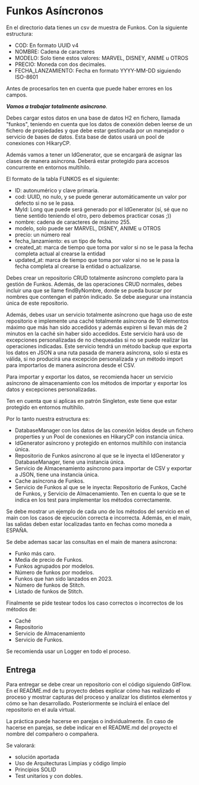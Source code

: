 # Funkos Asíncronos

En el directorio data tienes un csv de muestra de Funkos. Con la siguiente estructura:
- COD: En formato UUID v4
- NOMBRE: Cadena de caracteres
- MODELO: Solo tiene estos valores: MARVEL, DISNEY, ANIME u OTROS
- PRECIO: Moneda con dos decimales.
- FECHA_LANZAMIENTO: Fecha en formato YYYY-MM-DD siguiendo ISO-8601

Antes de procesarlos ten en cuenta que puede haber errores en los campos.

***Vamos a trabajar totalmente asíncrono***.

Debes cargar estos datos en una base de datos H2 en fichero, llamada "funkos", teniendo en cuenta que los datos de conexión deben leerse de un fichero de propiedades y que debe estar gestionada por un manejador o servicio de bases de datos. Esta base de datos usará un pool de conexiones con HikaryCP.

Además vamos a tener un IdGenerator, que se encargará de asignar las clases de manera asíncrona. Deberá estar protegido para accesos concurrente en entornos multihilo.

El formato de la tabla FUNKOS es el siguiente:
- ID: autonumérico y clave primaria.
- cod: UUID, no nulo, y se puede generar automáticamente un valor por defecto si no se le pasa.
- MyId: Long que puede será generado por el IdGenerator (sí, sé que no tiene sentido teniendo el otro, pero debemos practicar cosas ;))
- nombre: cadena de caracteres de máximo 255.
- modelo, solo puede ser MARVEL, DISNEY, ANIME u OTROS
- precio: un número real
- fecha_lanzamiento: es un tipo de fecha.
- created_at: marca de tiempo que toma por valor si no se le pasa la fecha completa actual al crearse la entidad
- updated_at: marca de tiempo que toma por valor si no se le pasa la fecha completa al crearse la entidad o actualizarse.


Debes crear un repositorio CRUD totalmente asíncrono completo para la gestión de Funkos. Además, de las operaciones CRUD normales, debes incluir una que se llame findByNombre, donde se pueda buscar por nombres que contengan el patrón indicado. Se debe asegurar una instancia única de este repositorio. 

Además, debes usar un servicio totalmente asíncrono que haga uso de este repositorio e implemente una caché totalmente asíncrona de 10 elementos máximo que más han sido accedidos y además expiren si llevan más de 2 minutos en la caché sin haber sido accedidos. Este servicio hará uso de excepciones personalizadas de no chequeadas si no se puede realizar las operaciones indicadas.
Este servicio tendrá un método backup que exporta los datos en JSON a una ruta pasada de manera asíncrona, solo si esta es válida, si no producirá una excepción personalizada y un método import para importarlos de manera asíncrona desde el CSV.

Para importar y exportar los datos, se recomienda hacer un servicio asíncrono de almacenamiento con los métodos de importar y exportar los datos y excepciones personalizadas.

Ten en cuenta que si aplicas en patrón Singleton, este tiene que estar protegido en entornos multihilo.

Por lo tanto nuestra estructura es:
- DatabaseManager con los datos de las conexión leídos desde un fichero properties y un Pool de conexiones en HikaryCP con instancia única.
- IdGenerator asíncrono y protegido en entornos multihilo con instancia única.
- Repositorio de Funkos asíncrono al que se le inyecta el IdGenerator y DatabaseManager, tiene una instancia única.
- Servicio de Almacenamiento asíncrono para importar de CSV y exportar a JSON, tiene una instancia única.
- Cache asíncrona de Funkos.
- Servicio de Funkos al que se le inyecta: Repositorio de Funkos, Caché de Funkos, y Servicio de Almacenamiento. Ten en cuenta lo que se te indica en los test para implementar los métodos correctamente.


Se debe mostrar un ejemplo de cada uno de los métodos del servicio en el main con los casos de ejecución correcta e incorrecta. Además, en el main, las salidas deben estar localizadas tanto en fechas como moneda a ESPAÑA.

Se debe ademas sacar las consultas en el main de manera asíncrona:
- Funko más caro.
- Media de precio de Funkos.
- Funkos agrupados por modelos.
- Número de funkos por modelos.
- Funkos que han sido lanzados en 2023.
- Número de funkos de Stitch.
- Listado de funkos de Stitch.

Finalmente se pide testear todos los caso correctos o incorrectos de los métodos de:
- Caché
- Repositorio
- Servicio de Almacenamiento
- Servicio de Funkos.
  
Se recomienda usar un Logger en todo el proceso.

## Entrega

Para entregar se debe crear un repositorio con el código siguiendo GitFlow. En el README.md de tu proyecto debes explicar cómo has realizado el proceso y mostrar capturas del proceso y analizar los distintos elementos y cómo se han desarrollado. Posteriormente se incluirá el enlace del repositorio en el aula virtual.

La práctica puede hacerse en parejas o individualmente. En caso de hacerse en parejas, se debe indicar en el README.md del proyecto el nombre del compañero o compañera.

Se valorará:
- solución aportada
- Uso de Arquitecturas Limpias y código limpio
- Principios SOLID
- Test unitarios y con dobles.
